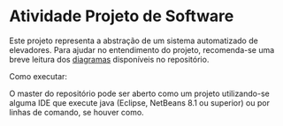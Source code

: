 # Atividade Projeto de Software

Este projeto representa a abstração de um sistema automatizado de elevadores. 
Para ajudar no entendimento do projeto, recomenda-se uma breve leitura dos [diagramas](https://github.com/knowrafa/ELEVADORPS2017/tree/master/Diagramas) disponíveis no repositório.

Como executar:

O master do repositório pode ser aberto como um projeto utilizando-se alguma IDE que execute java (Eclipse, NetBeans 8.1 ou superior) ou por linhas de comando, se houver como.
